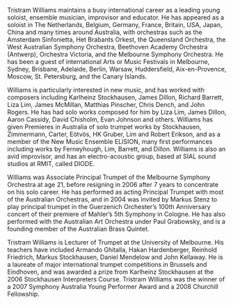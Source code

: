 Tristram Williams maintains a busy international career as a leading young soloist, ensemble musician, improvisor and educator. He has appeared as a soloist in The Netherlands, Belgium, Germany, France, Britain, USA, Japan, China and many times around Australia, with orchestras such as the Amsterdam Sinfonietta, Het Brabants Orkest, the Queensland Orchestra, the West Australian Symphony Orchestra, Beethoven Academy Orchestra (Antwerp), Orchestra Victoria, and the Melbourne Symphony Orchestra. He has been a guest of international Arts or Music Festivals in Melbourne, Sydney, Brisbane, Adelaide, Berlin, Warsaw, Huddersfield, Aix-en-Provence, Moscow, St. Petersburg, and the Canary Islands.

Williams is particularly interested in new music, and has worked with composers including Karlheinz Stockhausen, James Dillon, Richard Barrett, Liza Lim, James McMillan, Matthias Pinscher, Chris Dench, and John Rogers. He has had solo works composed for him by Liza Lim, James Dillon, Aaron Cassidy, David Chisholm, Evan Johnson and others. Williams has given Premieres in Australia of solo trumpet works by Stockhausen, Zimmermann, Carter, Eötvös, HK Gruber, Lim and Robert Erikson, and as a member of the New Music Ensemble ELISION, many first performances including works by Ferneyhough, Lim, Barrett, and Dillon. Williams is also an avid improvisor, and has an electro-acoustic group, based at SIAL sound studios at RMIT, called DIODE.

Williams was Associate Principal Trumpet of the Melbourne Symphony Orchestra at age 21, before resigning in 2006 after 7 years to concentrate on his solo career. He has performed as acting Principal Trumpet with most of the Australian Orchestras, and in 2004 was invited by Markus Stenz to play principal trumpet in the Guerzenich Orchester’s 100th Anniversary concert of their premiere of Mahler’s 5th Symphony in Cologne. He has also performed with the Australian Art Orchestra under Paul Grabowsky, and is a founding member of the Australian Brass Quintet.

Tristram Williams is Lecturer of Trumpet at the University of Melbourne. His teachers have included Armando Ghitalla, Hakan Hardenberger, Reinhold Friedrich, Markus Stockhausen, Daniel Mendelow and John Kellaway. He is a laureate of major international trumpet competitions in Brussels and Eindhoven, and was awarded a prize from Karlheinz Stockhausen at the 2006 Stockhausen Interpreters Course. Tristram Williams was the winner of a 2007 Symphony Australia Young Performer Award and a 2008 Churchill Fellowship.